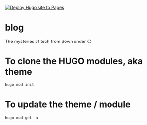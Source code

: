 [![Deploy Hugo site to Pages](https://github.com/debanjanbasu/blog/actions/workflows/pages.yml/badge.svg)](https://github.com/debanjanbasu/blog/actions/workflows/pages.yml)

# blog

The mysteries of tech from down under 😜

# To clone the HUGO modules, aka theme

`hugo mod init`

# To update the theme / module

`hugo mod get -u`

